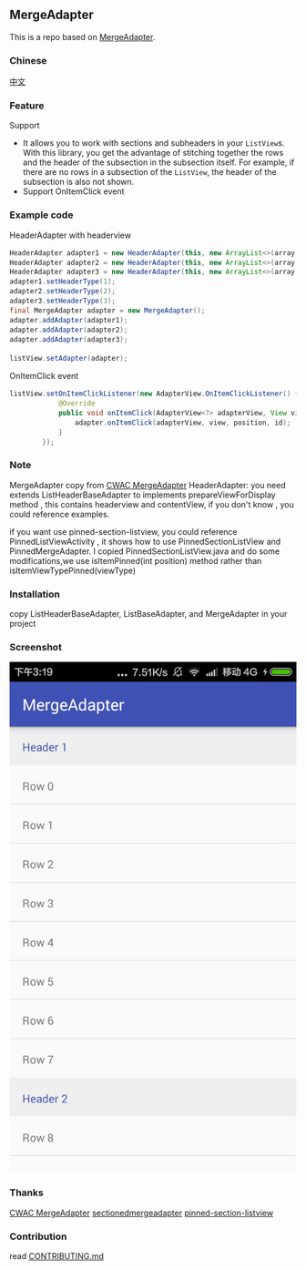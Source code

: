 ## MergeAdapter

This is a repo based on [MergeAdapter](https://github.com/commonsguy/cwac-merge).

### Chinese 
[中文](/README_CN.md)

 
### Feature
 Support 
- It allows you to work with sections and subheaders in your `ListView`s. With this library, you get the advantage of stitching together the rows and the header of the subsection in the subsection itself. For example, if there are no rows in a subsection of the `ListView`, the header of the subsection is also not shown.
- Support OnItemClick event

### Example code

HeaderAdapter with headerview 

```java
HeaderAdapter adapter1 = new HeaderAdapter(this, new ArrayList<>(array.subList(0, 8)), R.layout.item_list, R.layout.item_header);
HeaderAdapter adapter2 = new HeaderAdapter(this, new ArrayList<>(array.subList(8, 16)), R.layout.item_list, R.layout.item_header);
HeaderAdapter adapter3 = new HeaderAdapter(this, new ArrayList<>(array.subList(16, 30)), R.layout.item_list, R.layout.item_header);
adapter1.setHeaderType(1);
adapter2.setHeaderType(2);
adapter3.setHeaderType(3);
final MergeAdapter adapter = new MergeAdapter();
adapter.addAdapter(adapter1);
adapter.addAdapter(adapter2);
adapter.addAdapter(adapter3);

listView.setAdapter(adapter);
```


OnItemClick event 

```java
listView.setOnItemClickListener(new AdapterView.OnItemClickListener() {
            @Override
            public void onItemClick(AdapterView<?> adapterView, View view, int position, long id) {
                adapter.onItemClick(adapterView, view, position, id);
            }
        });
```


### Note
MergeAdapter copy from [CWAC MergeAdapter](https://github.com/commonsguy/cwac-merge)
HeaderAdapter: you need extends ListHeaderBaseAdapter to implements prepareViewForDisplay method , this contains headerview and contentView, if you don't know , you could reference examples.

if you want use pinned-section-listview, you could reference PinnedListViewActivity , it shows how to use PinnedSectionListView and PinnedMergeAdapter. I copied PinnedSectionListView.java and do some modifications,we use isItemPinned(int position) method rather than isItemViewTypePinned(viewType)

### Installation
copy ListHeaderBaseAdapter, ListBaseAdapter, and MergeAdapter in your project

### Screenshot

![Screenshot](art/mergeadapter_2016_08_28_001.png)

### Thanks
[CWAC MergeAdapter](https://github.com/commonsguy/cwac-merge)
[sectionedmergeadapter](https://github.com/abacritt/sectionedmergeadapter)
[pinned-section-listview](https://github.com/beworker/pinned-section-listview)


### Contribution

 read [CONTRIBUTING.md](/CONTRIBUTING.md)
